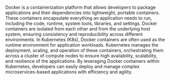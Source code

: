 
Docker is a containerization platform that allows developers to package applications and their dependencies into lightweight, portable containers. 
These containers encapsulate everything an application needs to run, including the code, runtime, system tools, libraries, and settings. 
Docker containers are isolated from each other and from the underlying host system, ensuring consistency and reproducibility across different environments. 
In Kubernetes (K8s), Docker containers are often used as the runtime environment for application workloads. 
Kubernetes manages the deployment, scaling, and operation of these containers, 
orchestrating them across a cluster of compute nodes to ensure high availability, scalability, and resilience of the applications. 
By leveraging Docker containers within Kubernetes, developers can easily deploy and manage complex microservices-based applications with efficiency and agility.

